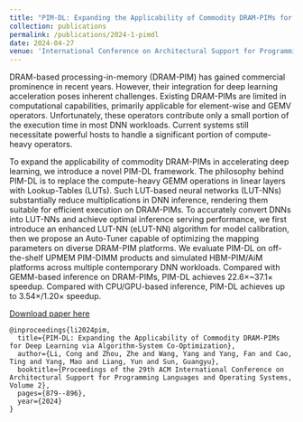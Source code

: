 ```yaml
---
title: "PIM-DL: Expanding the Applicability of Commodity DRAM-PIMs for Deep Learning via Algorithm-System Co-Optimization"
collection: publications
permalink: /publications/2024-1-pimdl
date: 2024-04-27
venue: 'International Conference on Architectural Support for Programming Languages and Operating Systems (ASPLOS)' 
---
```

DRAM-based processing-in-memory (DRAM-PIM) has gained commercial prominence in recent years. However, their integration for deep learning acceleration poses inherent challenges. Existing DRAM-PIMs are limited in computational capabilities, primarily applicable for element-wise and GEMV operators. Unfortunately, these operators contribute only a small portion of the execution time in most DNN workloads. Current systems still necessitate powerful hosts to handle a significant portion of compute-heavy operators.

To expand the applicability of commodity DRAM-PIMs in accelerating deep learning, we introduce a novel PIM-DL framework. The philosophy behind PIM-DL is to replace the compute-heavy GEMM operations in linear layers with Lookup-Tables (LUTs). Such LUT-based neural networks (LUT-NNs) substantially reduce multiplications in DNN inference, rendering them suitable for efficient execution on DRAM-PIMs. To accurately convert DNNs into LUT-NNs and achieve optimal inference serving performance, we first introduce an enhanced LUT-NN (eLUT-NN) algorithm for model calibration, then we propose an Auto-Tuner capable of optimizing the mapping parameters on diverse DRAM-PIM platforms. We evaluate PIM-DL on off-the-shelf UPMEM PIM-DIMM products and simulated HBM-PIM/AiM platforms across multiple contemporary DNN workloads. Compared with GEMM-based inference on DRAM-PIMs, PIM-DL achieves 22.6×~37.1× speedup. Compared with CPU/GPU-based inference, PIM-DL achieves up to 3.54×/1.20× speedup.

[Download paper here](https://dl.acm.org/doi/abs/10.1145/3620665.3640376)

```
@inproceedings{li2024pim,
  title={PIM-DL: Expanding the Applicability of Commodity DRAM-PIMs for Deep Learning via Algorithm-System Co-Optimization},
  author={Li, Cong and Zhou, Zhe and Wang, Yang and Yang, Fan and Cao, Ting and Yang, Mao and Liang, Yun and Sun, Guangyu},
  booktitle={Proceedings of the 29th ACM International Conference on Architectural Support for Programming Languages and Operating Systems, Volume 2},
  pages={879--896},
  year={2024}
}
```